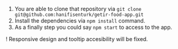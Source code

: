 1. You are able to clone that repository via `git clone git@github.com:hanifisenturk/getir-food-app.git`
2. Install the dependencies via `npm install` command.
3. As a finally step you could say `npm start` to access to the app.

! Responsive design and tooltip accesibility will be fixed.
